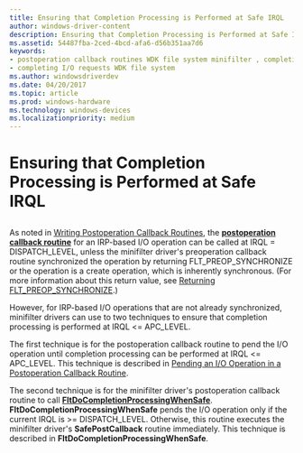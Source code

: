 ```yaml
---
title: Ensuring that Completion Processing is Performed at Safe IRQL
author: windows-driver-content
description: Ensuring that Completion Processing is Performed at Safe IRQL
ms.assetid: 54487fba-2ced-4bcd-afa6-d56b351aa7d6
keywords:
- postoperation callback routines WDK file system minifilter , completion processing
- completing I/O requests WDK file system
ms.author: windowsdriverdev
ms.date: 04/20/2017
ms.topic: article
ms.prod: windows-hardware
ms.technology: windows-devices
ms.localizationpriority: medium
---
```


# Ensuring that Completion Processing is Performed at Safe IRQL


## <span id="ddk_ensuring_that_completion_processing_is_performed_at_safe_irql_if"></span><span id="DDK_ENSURING_THAT_COMPLETION_PROCESSING_IS_PERFORMED_AT_SAFE_IRQL_IF"></span>


As noted in [Writing Postoperation Callback Routines](writing-postoperation-callback-routines.md), the [**postoperation callback routine**](https://msdn.microsoft.com/library/windows/hardware/ff551107) for an IRP-based I/O operation can be called at IRQL = DISPATCH\_LEVEL, unless the minifilter driver's preoperation callback routine synchronized the operation by returning FLT\_PREOP\_SYNCHRONIZE or the operation is a create operation, which is inherently synchronous. (For more information about this return value, see [Returning FLT\_PREOP\_SYNCHRONIZE](returning-flt-preop-synchronize.md).)

However, for IRP-based I/O operations that are not already synchronized, minifilter drivers can use to two techniques to ensure that completion processing is performed at IRQL &lt;= APC\_LEVEL.

The first technique is for the postoperation callback routine to pend the I/O operation until completion processing can be performed at IRQL &lt;= APC\_LEVEL. This technique is described in [Pending an I/O Operation in a Postoperation Callback Routine](pending-an-i-o-operation-in-a-postoperation-callback-routine.md).

The second technique is for the minifilter driver's postoperation callback routine to call [**FltDoCompletionProcessingWhenSafe**](https://msdn.microsoft.com/library/windows/hardware/ff542047). **FltDoCompletionProcessingWhenSafe** pends the I/O operation only if the current IRQL is &gt;= DISPATCH\_LEVEL. Otherwise, this routine executes the minifilter driver's **SafePostCallback** routine immediately. This technique is described in **FltDoCompletionProcessingWhenSafe**.

 

 




